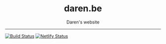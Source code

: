 <div align="center">
<h1>daren.be</h1>

<p>Daren&#39;s website</p>
</div>

---

<!-- prettier-ignore-start -->
[![Build Status][build-badge]][build]
[![Netlify Status](https://api.netlify.com/api/v1/badges/56876a55-600d-42a9-a87e-016f6aa607b6/deploy-status)](https://app.netlify.com/sites/elated-mcclintock-6db0c9/deploys)
<!-- prettier-ignore-end -->


<!-- prettier-ignore-start -->
[npm]: https://www.npmjs.com
[node]: https://nodejs.org
[build-badge]: https://img.shields.io/github/workflow/status/daren-malfait/daren.be/CI?logo=github&style=flat-square
[build]: https://github.com/daren-malfait/daren.be/actions?query=workflow
<!-- prettier-ignore-end -->